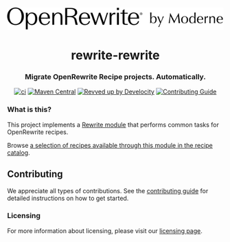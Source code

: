 <p align="center">
  <a href="https://docs.openrewrite.org">
    <picture>
      <source media="(prefers-color-scheme: dark)" srcset="https://github.com/openrewrite/rewrite/raw/main/doc/logo-oss-dark.svg">
      <source media="(prefers-color-scheme: light)" srcset="https://github.com/openrewrite/rewrite/raw/main/doc/logo-oss-light.svg">
      <img alt="OpenRewrite Logo" src="https://github.com/openrewrite/rewrite/raw/main/doc/logo-oss-light.svg" width='600px'>
    </picture>
  </a>
</p>

<div align="center">
  <h1>rewrite-rewrite</h1>
  <h3>Migrate OpenRewrite Recipe projects. Automatically.</h3>
</div>

<div align="center">

<!-- Keep the gap above this line, otherwise they won't render correctly! -->

[![ci](https://github.com/openrewrite/rewrite-rewrite/actions/workflows/ci.yml/badge.svg)](https://github.com/openrewrite/rewrite-rewrite/actions/workflows/ci.yml)
[![Maven Central](https://img.shields.io/maven-central/v/org.openrewrite.recipe/rewrite-rewrite.svg)](https://mvnrepository.com/artifact/org.openrewrite.recipe/rewrite-rewrite)
[![Revved up by Develocity](https://img.shields.io/badge/Revved%20up%20by-Develocity-06A0CE?logo=Gradle&labelColor=02303A)](https://ge.openrewrite.org/scans)
[![Contributing Guide](https://img.shields.io/badge/Contributing-Guide-informational)](https://github.com/openrewrite/.github/blob/main/CONTRIBUTING.md)
</div>

### What is this?

This project implements a [Rewrite module](https://github.com/openrewrite/rewrite) that performs common tasks for OpenRewrite recipes.

Browse [a selection of recipes available through this module in the recipe catalog](https://docs.openrewrite.org/recipes/java/recipes).

## Contributing

We appreciate all types of contributions. See the [contributing guide](https://github.com/openrewrite/.github/blob/main/CONTRIBUTING.md) for detailed instructions on how to get started.

### Licensing

For more information about licensing, please visit our [licensing page](https://docs.openrewrite.org/licensing/openrewrite-licensing).
